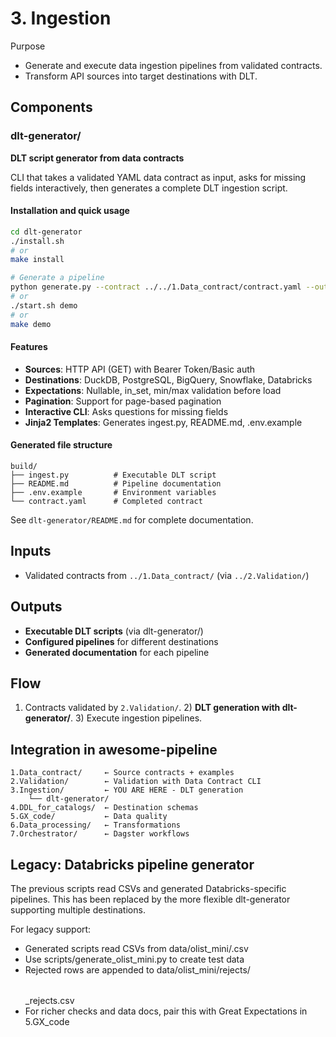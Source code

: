 # 3. Ingestion

Purpose
- Generate and execute data ingestion pipelines from validated contracts.
- Transform API sources into target destinations with DLT.

## Components

### dlt-generator/
**DLT script generator from data contracts**

CLI that takes a validated YAML data contract as input, asks for missing fields interactively, then generates a complete DLT ingestion script.

#### Installation and quick usage
```bash
cd dlt-generator
./install.sh
# or
make install

# Generate a pipeline  
python generate.py --contract ../../1.Data_contract/contract.yaml --out build
# or
./start.sh demo
# or  
make demo
```

#### Features
- **Sources**: HTTP API (GET) with Bearer Token/Basic auth
- **Destinations**: DuckDB, PostgreSQL, BigQuery, Snowflake, Databricks  
- **Expectations**: Nullable, in_set, min/max validation before load
- **Pagination**: Support for page-based pagination
- **Interactive CLI**: Asks questions for missing fields
- **Jinja2 Templates**: Generates ingest.py, README.md, .env.example

#### Generated file structure
```
build/
├── ingest.py          # Executable DLT script
├── README.md          # Pipeline documentation
├── .env.example       # Environment variables
└── contract.yaml      # Completed contract
```

See `dlt-generator/README.md` for complete documentation.

## Inputs
- Validated contracts from `../1.Data_contract/` (via `../2.Validation/`)

## Outputs  
- **Executable DLT scripts** (via dlt-generator/)
- **Configured pipelines** for different destinations
- **Generated documentation** for each pipeline

## Flow
1) Contracts validated by `2.Validation/`. 2) **DLT generation with dlt-generator/**. 3) Execute ingestion pipelines.

## Integration in awesome-pipeline

```
1.Data_contract/     ← Source contracts + examples
2.Validation/        ← Validation with Data Contract CLI  
3.Ingestion/         ← YOU ARE HERE - DLT generation
    └── dlt-generator/
4.DDL_for_catalogs/  ← Destination schemas
5.GX_code/           ← Data quality
6.Data_processing/   ← Transformations
7.Orchestrator/      ← Dagster workflows
```

## Legacy: Databricks pipeline generator

The previous scripts read CSVs and generated Databricks-specific pipelines. This has been replaced by the more flexible dlt-generator supporting multiple destinations.

For legacy support:
- Generated scripts read CSVs from data/olist_mini/<table>.csv
- Use scripts/generate_olist_mini.py to create test data
- Rejected rows are appended to data/olist_mini/rejects/<table>_rejects.csv
- For richer checks and data docs, pair this with Great Expectations in 5.GX_code
